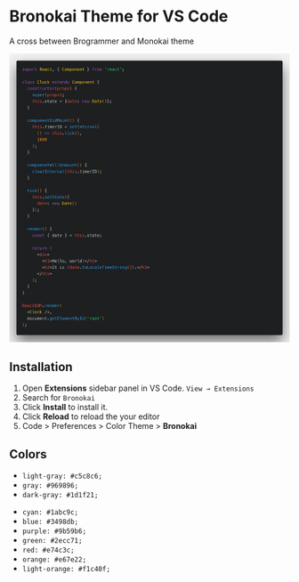 # Bronokai Theme for VS Code

A cross between Brogrammer and Monokai theme

![Preview](https://raw.githubusercontent.com/berikiushi/vscode-bronokai-theme/master/images/theme-bronokai.png)

## Installation

1. Open **Extensions** sidebar panel in VS Code. `View → Extensions`
2. Search for `Bronokai`
3. Click **Install** to install it.
4. Click **Reload** to reload the your editor
5. Code > Preferences > Color Theme > **Bronokai**

## Colors

- `light-gray: #c5c8c6;`
- `gray: #969896;`
- `dark-gray: #1d1f21;`

* `cyan: #1abc9c;`
* `blue: #3498db;`
* `purple: #9b59b6;`
* `green: #2ecc71;`
* `red: #e74c3c;`
* `orange: #e67e22;`
* `light-orange: #f1c40f;`
